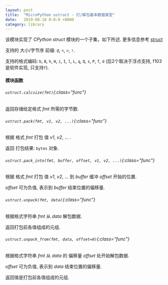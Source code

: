 ```yaml
---
layout: post
title:  "MicroPython ustruct - 打/解包基本数据类型"
date:   2019-08-18 0:0:0 +0000
category: library
---
```


该模块实现了 *CPython* *struct* 模块的一个子集，如下所述. 更多信息参考 [struct](https://docs.python.org/3.5/library/struct.html#module-struct)

支持的 大小/字节序 前缀: `@`, `<`, `>`, `!`.

支持的格式编码: `b`, `B`, `h`, `H`, `i`, `I`, `l`, `L`, `q`, `Q`, `s`, `P`, `f`, `d` (后2个取决于浮点支持, f103是软件实现, 只支持`f`).


#### 模块函数

###### `ustruct.calcsize(fmt)`{:class="func"}

返回存储给定格式 *fmt* 所需的字节数.


###### `ustruct.pack(fmt, v1, v2, ...)`{:class="func"}
根据 格式 *fmt* 打包 值 *v1*, *v2*, ... .

返回 打包结果: `bytes` 对象.


###### `ustruct.pack_into(fmt, buffer, offset, v1, v2, ...)`{:class="func"}

根据 格式 *fmt* 打包 值 *v1*, *v2*, ... 到 *buffer* 缓冲 *offset* 开始的位置.

*offset* 可为负值, 表示到 *buffer* 结束位置的偏移量.


###### `ustruct.unpack(fmt, data)`{:class="func"}

根据格式字符串 *fmt* 从 *data* 解包数据.

返回打包前各值组成的元组.


###### `ustruct.unpack_from(fmt, data, offset=0)`{:class="func"}

根据格式字符串 *fmt* 从 *data* 的 偏移量 *offset* 处开始解包数据.

*offset* 可为负值, 表示到 *data* 结束位置的偏移量.

返回值是打包前各值组成的元组.
